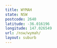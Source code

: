 ```yaml
---
title: WYMAH
state: NSW
postcode: 2640
latitude: -36.016196
longitude: 147.026549
url: /nsw/wymah/
layout: suburb
---
```

